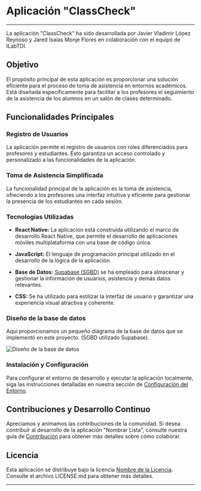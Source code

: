 # Aplicación "ClassCheck"

---

La aplicación "ClassCheck" ha sido desarrollada por Javier Vladimir López Reynoso y Jared Isaías Monje Flores en colaboración con el equipo de ILabTDI.

## Objetivo

El propósito principal de esta aplicación es proporcionar una solución eficiente para el proceso de toma de asistencia en entornos académicos. Está diseñada específicamente para facilitar a los profesores el seguimiento de la asistencia de los alumnos en un salón de clases determinado.

## Funcionalidades Principales

### Registro de Usuarios

La aplicación permite el registro de usuarios con roles diferenciados para profesores y estudiantes. Esto garantiza un acceso controlado y personalizado a las funcionalidades de la aplicación.

### Toma de Asistencia Simplificada

La funcionalidad principal de la aplicación es la toma de asistencia, ofreciendo a los profesores una interfaz intuitiva y eficiente para gestionar la presencia de los estudiantes en cada sesión.

### Tecnologías Utilizadas

- **React Native:** La aplicación está construida utilizando el marco de desarrollo React Native, que permite el desarrollo de aplicaciones móviles multiplataforma con una base de código única.

- **JavaScript:** El lenguaje de programación principal utilizado en el desarrollo de la lógica de la aplicación.

- **Base de Datos:** [Supabase (SGBD)](https://supabase.com/) se ha empleado para almacenar y gestionar la información de usuarios, asistencia y demás datos relevantes.

- **CSS:** Se ha utilizado para estilizar la interfaz de usuario y garantizar una experiencia visual atractiva y coherente.

### Diseño de la base de datos

Aquí proporcionamos un pequeño diagrama de la base de datos que se implementó en este proyecto. (SGBD utilizado Supabase).

![Diseño de la base de datos](https://github.com/VladiLopez/APLICACION_NOMBRAR_LISTA/blob/main/ClassCheck_Dise%C3%B1o_base_de_datos.png)


### Instalación y Configuración

Para configurar el entorno de desarrollo y ejecutar la aplicación localmente, siga las instrucciones detalladas en nuestra sección de [Configuración del Entorno](link).

## Contribuciones y Desarrollo Continuo

Apreciamos y animamos las contribuciones de la comunidad. Si desea contribuir al desarrollo de la aplicación "Nombrar Lista", consulte nuestra guía de [Contribución](link) para obtener más detalles sobre cómo colaborar.

## Licencia

Esta aplicación se distribuye bajo la licencia [Nombre de la Licencia](link). Consulte el archivo LICENSE.md para obtener más detalles.

---
